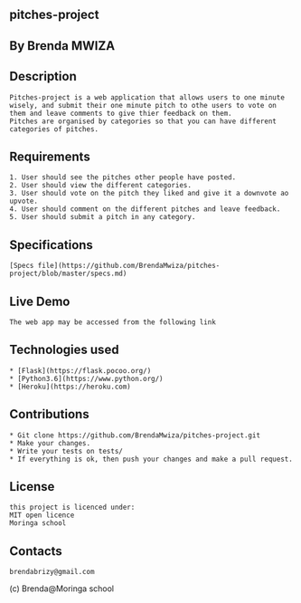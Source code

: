 ## pitches-project

## By Brenda MWIZA

## Description
    Pitches-project is a web application that allows users to one minute wisely, and submit their one minute pitch to othe users to vote on them and leave comments to give thier feedback on them.
    Pitches are organised by categories so that you can have different categories of pitches.


## Requirements
    1. User should see the pitches other people have posted.
    2. User should view the different categories.
    3. User should vote on the pitch they liked and give it a downvote ao upvote.
    4. User should comment on the different pitches and leave feedback.
    5. User should submit a pitch in any category.

## Specifications
    [Specs file](https://github.com/BrendaMwiza/pitches-project/blob/master/specs.md)

## Live Demo
    The web app may be accessed from the following link 

## Technologies used
    * [Flask](https://flask.pocoo.org/)
    * [Python3.6](https://www.python.org/)
    * [Heroku](https://heroku.com)

## Contributions
    * Git clone https://github.com/BrendaMwiza/pitches-project.git
    * Make your changes.
    * Write your tests on tests/
    * If everything is ok, then push your changes and make a pull request.

## License
    this project is licenced under:
    MIT open licence
    Moringa school

## Contacts
    brendabrizy@gmail.com

(c) Brenda@Moringa school